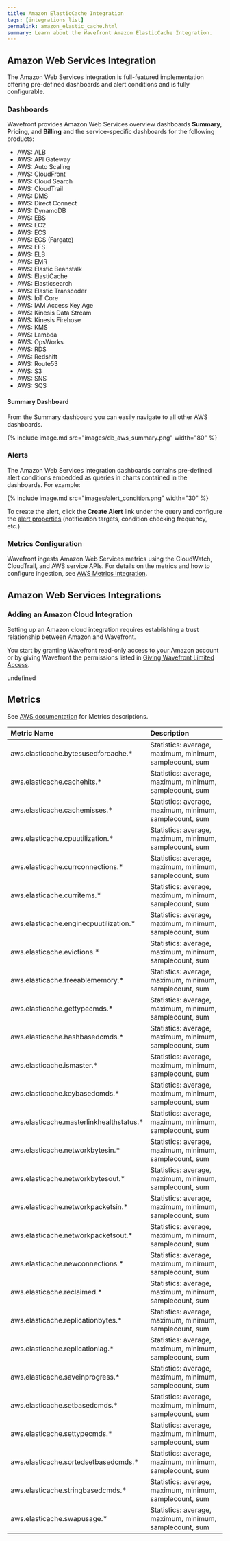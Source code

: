 ```yaml
---
title: Amazon ElasticCache Integration
tags: [integrations list]
permalink: amazon_elastic_cache.html
summary: Learn about the Wavefront Amazon ElasticCache Integration.
---
```

## Amazon Web Services Integration

The Amazon Web Services integration is full-featured implementation offering pre-defined dashboards and alert conditions and is fully configurable.

### Dashboards

Wavefront provides Amazon Web Services overview dashboards **Summary**, **Pricing**, and **Billing** and the service-specific dashboards for the following products:

- AWS: ALB
- AWS: API Gateway
- AWS: Auto Scaling
- AWS: CloudFront
- AWS: Cloud Search
- AWS: CloudTrail
- AWS: DMS
- AWS: Direct Connect
- AWS: DynamoDB
- AWS: EBS
- AWS: EC2
- AWS: ECS
- AWS: ECS (Fargate)
- AWS: EFS
- AWS: ELB
- AWS: EMR
- AWS: Elastic Beanstalk
- AWS: ElastiCache
- AWS: Elasticsearch
- AWS: Elastic Transcoder
- AWS: IoT Core
- AWS: IAM Access Key Age
- AWS: Kinesis Data Stream
- AWS: Kinesis Firehose
- AWS: KMS
- AWS: Lambda
- AWS: OpsWorks
- AWS: RDS
- AWS: Redshift
- AWS: Route53
- AWS: S3
- AWS: SNS
- AWS: SQS

#### Summary Dashboard

<p>From the Summary dashboard you can easily navigate to all other AWS dashboards.</p>

{% include image.md src="images/db_aws_summary.png" width="80" %}

### Alerts

The Amazon Web Services integration dashboards contains pre-defined alert conditions embedded as queries in charts contained in the dashboards. For example:

{% include image.md src="images/alert_condition.png" width="30" %}

To create the alert, click the **Create Alert** link under the query and configure the [alert properties](https://docs.wavefront.com/alerts.html#creating-an-alert) (notification targets, condition checking frequency, etc.).

### Metrics Configuration

Wavefront ingests Amazon Web Services metrics using the CloudWatch, CloudTrail, and AWS service APIs. For details on the metrics and how to configure ingestion, see [AWS Metrics Integration](https://docs.wavefront.com/integrations_aws_metrics.html).

## Amazon Web Services Integrations



### Adding an Amazon Cloud Integration

Setting up an Amazon cloud integration requires establishing a trust relationship between Amazon and Wavefront.

You start by granting Wavefront read-only access to your Amazon account or by giving Wavefront the permissions listed in [Giving Wavefront Limited Access](https://docs.wavefront.com/integrations_aws_overview.html#giving-wavefront-limited-access).



undefined





## Metrics

See [AWS documentation](https://docs.aws.amazon.com/AmazonCloudWatch/latest/monitoring/aws-services-cloudwatch-metrics.html) for Metrics descriptions.  

|Metric Name|Description|
| :--- | :--- |
|aws.elasticache.bytesusedforcache.*|Statistics: average, maximum, minimum, samplecount, sum|
|aws.elasticache.cachehits.*|Statistics: average, maximum, minimum, samplecount, sum|
|aws.elasticache.cachemisses.*|Statistics: average, maximum, minimum, samplecount, sum|
|aws.elasticache.cpuutilization.*|Statistics: average, maximum, minimum, samplecount, sum|
|aws.elasticache.currconnections.*|Statistics: average, maximum, minimum, samplecount, sum|
|aws.elasticache.curritems.*|Statistics: average, maximum, minimum, samplecount, sum|
|aws.elasticache.enginecpuutilization.*|Statistics: average, maximum, minimum, samplecount, sum|
|aws.elasticache.evictions.*|Statistics: average, maximum, minimum, samplecount, sum|
|aws.elasticache.freeablememory.*|Statistics: average, maximum, minimum, samplecount, sum|
|aws.elasticache.gettypecmds.*|Statistics: average, maximum, minimum, samplecount, sum|
|aws.elasticache.hashbasedcmds.*|Statistics: average, maximum, minimum, samplecount, sum|
|aws.elasticache.ismaster.*|Statistics: average, maximum, minimum, samplecount, sum|
|aws.elasticache.keybasedcmds.*|Statistics: average, maximum, minimum, samplecount, sum|
|aws.elasticache.masterlinkhealthstatus.*|Statistics: average, maximum, minimum, samplecount, sum|
|aws.elasticache.networkbytesin.*|Statistics: average, maximum, minimum, samplecount, sum|
|aws.elasticache.networkbytesout.*|Statistics: average, maximum, minimum, samplecount, sum|
|aws.elasticache.networkpacketsin.*|Statistics: average, maximum, minimum, samplecount, sum|
|aws.elasticache.networkpacketsout.*|Statistics: average, maximum, minimum, samplecount, sum|
|aws.elasticache.newconnections.*|Statistics: average, maximum, minimum, samplecount, sum|
|aws.elasticache.reclaimed.*|Statistics: average, maximum, minimum, samplecount, sum|
|aws.elasticache.replicationbytes.*|Statistics: average, maximum, minimum, samplecount, sum|
|aws.elasticache.replicationlag.*|Statistics: average, maximum, minimum, samplecount, sum|
|aws.elasticache.saveinprogress.*|Statistics: average, maximum, minimum, samplecount, sum|
|aws.elasticache.setbasedcmds.*|Statistics: average, maximum, minimum, samplecount, sum|
|aws.elasticache.settypecmds.*|Statistics: average, maximum, minimum, samplecount, sum|
|aws.elasticache.sortedsetbasedcmds.*|Statistics: average, maximum, minimum, samplecount, sum|
|aws.elasticache.stringbasedcmds.*|Statistics: average, maximum, minimum, samplecount, sum|
|aws.elasticache.swapusage.*|Statistics: average, maximum, minimum, samplecount, sum|
